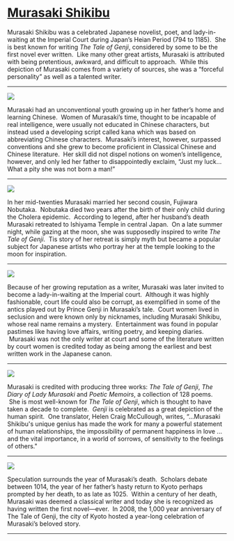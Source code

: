 # [Murasaki Shikibu](http://artsmia.github.io/griot/#/stories/798)

Murasaki Shikibu was a celebrated Japanese novelist, poet, and lady-in-waiting at the Imperial Court during Japan’s Heian Period (794 to 1185).  She is best known for writing *The Tale of Genji*, considered by some to be the first novel ever written.  Like many other great artists, Murasaki is attributed with being pretentious, awkward, and difficult to approach.  While this depiction of Murasaki comes from a variety of sources, she was a “forceful personality” as well as a talented writer.

---

![](http://cdn.dx.artsmia.org/thumbs/tn_2014_TDX_MIAArtStories_174.jpg)

Murasaki had an unconventional youth growing up in her father’s home and learning Chinese.  Women of Murasaki’s time, thought to be incapable of real intelligence, were usually not educated in Chinese characters, but instead used a developing script called kana which was based on abbreviating Chinese characters.  Murasaki’s interest, however, surpassed conventions and she grew to become proficient in Classical Chinese and Chinese literature.  Her skill did not dispel notions on women’s intelligence, however, and only led her father to disappointedly exclaim, “Just my luck… What a pity she was not born a man!”

---

![](http://cdn.dx.artsmia.org/thumbs/tn_2014_TDX_MIAArtStories_162.jpg)

In her mid-twenties Murasaki married her second cousin, Fujiwara Nobutaka.  Nobutaka died two years after the birth of their only child during the Cholera epidemic.  According to legend, after her husband’s death Murasaki retreated to Ishiyama Temple in central Japan.  On a late summer night, while gazing at the moon, she was supposedly inspired to write *The Tale of Genji*.  Tis story of her retreat is simply myth but became a popular subject for Japanese artists who portray her at the temple looking to the moon for inspiration.

---

![](http://cdn.dx.artsmia.org/thumbs/tn_2014_TDX_MIAArtStories_157.jpg)

Because of her growing reputation as a writer, Murasaki was later invited to become a lady-in-waiting at the Imperial court.  Although it was highly fashionable, court life could also be corrupt, as exemplified in some of the antics played out by Prince Genji in Murasaki’s tale.  Court women lived in seclusion and were known only by nicknames, including Murasaki Shikibu, whose real name remains a mystery.  Entertainment was found in popular pastimes like having love affairs, writing poetry, and keeping diaries.  Murasaki was not the only writer at court and some of the literature written by court women is credited today as being among the earliest and best written work in the Japanese canon.

---

![](http://cdn.dx.artsmia.org/thumbs/tn_2014_TDX_MIAArtStories_157.jpg)

Murasaki is credited with producing three works: *The Tale of Genji*, *The Diary of Lady Murasaki* and *Poetic Memoirs*, a collection of 128 poems.  She is most well-known for *The Tale of Genji*, which is thought to have taken a decade to complete.  *Genji* is celebrated as a great depiction of the human spirit.  One translator, Helen Craig McCullough, writes, “…Murasaki Shikibu's unique genius has made the work for many a powerful statement of human relationships, the impossibility of permanent happiness in love ... and the vital importance, in a world of sorrows, of sensitivity to the feelings of others." 

---

![](http://cdn.dx.artsmia.org/thumbs/tn_2014_TDX_MIAArtStories_157.jpg)

Speculation surrounds the year of Murasaki’s death.  Scholars debate between 1014, the year of her father’s hasty return to Kyoto perhaps prompted by her death, to as late as 1025.  Within a century of her death, Murasaki was deemed a classical writer and today she is recognized as having written the first novel—ever.  In 2008, the 1,000 year anniversary of The Tale of Genji, the city of Kyoto hosted a year-long celebration of Murasaki’s beloved story.

---
